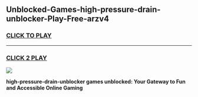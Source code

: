 
## Unblocked-Games-high-pressure-drain-unblocker-Play-Free-arzv4
<h3>
<a href="https://premium76.site?title=high-pressure-drain-unblocker&ref=18A1">CLICK TO PLAY</a></h3>
<hr>

<h3>
<a href="https://premium76.site?title=high-pressure-drain-unblocker&ref=18A1">CLICK 2 PLAY</a>
  
</h3>

<a href="https://premium76.site?title=high-pressure-drain-unblocker&ref=18A1"><img src="https://clearcache.store/games.png"></a>


**high-pressure-drain-unblocker games unblocked: Your Gateway to Fun and Accessible Online Gaming**
